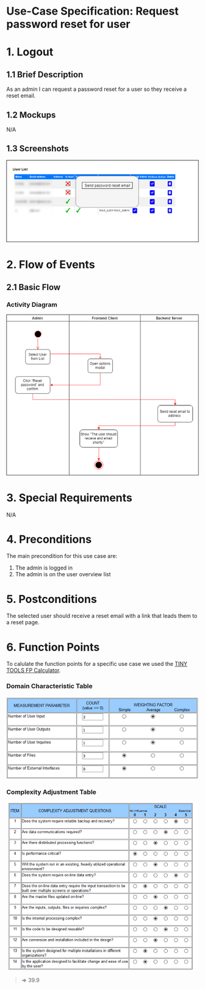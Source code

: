 # Use-Case Specification: Request password reset for user

# 1. Logout

## 1.1 Brief Description
As an admin I can request a password reset for a user so they receive a reset email.

## 1.2 Mockups
N/A

## 1.3 Screenshots
![Activity Diagram](../Mockups/requestPasswordResetForUser.png)

# 2. Flow of Events

## 2.1 Basic Flow

### Activity Diagram
![Activity Diagram](../ActivityDiagrams/requestPasswordResetForUser.png)

# 3. Special Requirements

N/A

# 4. Preconditions
The main precondition for this use case are:

 1. The admin is logged in
 2. The admin is on the user overview list

# 5. Postconditions
The selected user should receive a reset email with a link that leads them to a reset page.

# 6. Function Points

To calulate the function points for a specific use case we used the [TINY TOOLS FP Calculator](http://groups.umd.umich.edu/cis/course.des/cis525/js/f00/harvey/FP_Calc.html).

### Domain Characteristic Table
![domain table](../FunctionPoints/requestPasswordResetForUser1.png)
### Complexity Adjustment Table
![complexity table](../FunctionPoints/requestPasswordResetForUser2.png)

> => 39.9
